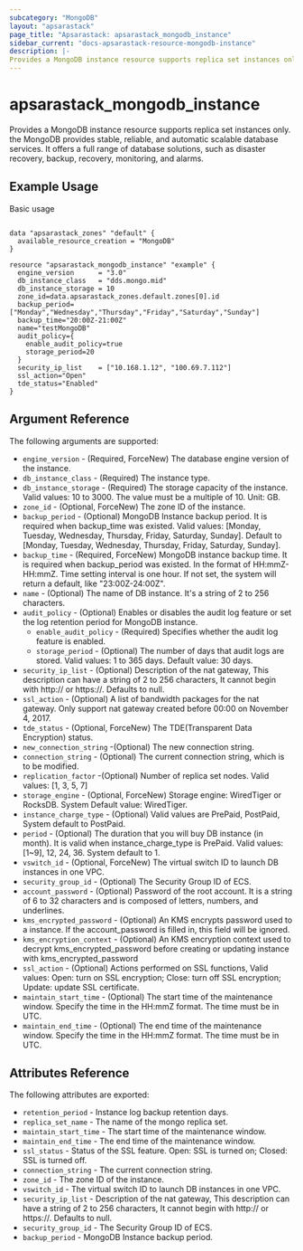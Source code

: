```yaml
---
subcategory: "MongoDB"
layout: "apsarastack"
page_title: "Apsarastack: apsarastack_mongodb_instance"
sidebar_current: "docs-apsarastack-resource-mongodb-instance"
description: |-
Provides a MongoDB instance resource supports replica set instances only. the MongoDB provides stable, reliable, and automatic scalable database services. It offers a full range of database solutions, such as disaster recovery, backup, recovery, monitoring, and alarms.
---
```


# apsarastack\_mongodb\_instance

Provides a MongoDB instance resource supports replica set instances only. the MongoDB provides stable, reliable, and automatic scalable database services. It offers a full range of database solutions, such as disaster recovery, backup, recovery, monitoring, and alarms.


## Example Usage

Basic usage

```

data "apsarastack_zones" "default" {
  available_resource_creation = "MongoDB"
}

resource "apsarastack_mongodb_instance" "example" {
  engine_version      = "3.0"
  db_instance_class   = "dds.mongo.mid"
  db_instance_storage = 10
  zone_id=data.apsarastack_zones.default.zones[0].id
  backup_period=["Monday","Wednesday","Thursday","Friday","Saturday","Sunday"]
  backup_time="20:00Z-21:00Z"
  name="testMongoDB"
  audit_policy={
    enable_audit_policy=true
    storage_period=20
  }
  security_ip_list    = ["10.168.1.12", "100.69.7.112"] 
  ssl_action="Open"
  tde_status="Enabled"
}
```

## Argument Reference

The following arguments are supported:

* `engine_version` - (Required, ForceNew) The database engine version of the instance.
* `db_instance_class` - (Required) The instance type.
* `db_instance_storage` - (Required) The storage capacity of the instance. Valid values: 10 to 3000. The value must be a multiple of 10. Unit: GB.
* `zone_id` - (Optional, ForceNew) The zone ID of the instance.
* `backup_period` - (Optional) MongoDB Instance backup period. It is required when backup_time was existed. Valid values: [Monday, Tuesday, Wednesday, Thursday, Friday, Saturday, Sunday]. Default to [Monday, Tuesday, Wednesday, Thursday, Friday, Saturday, Sunday].
* `backup_time` - (Required, ForceNew) MongoDB instance backup time. It is required when backup_period was existed. In the format of HH:mmZ- HH:mmZ. Time setting interval is one hour. If not set, the system will return a default, like "23:00Z-24:00Z".
* `name` - (Optional) The name of DB instance. It's a string of 2 to 256 characters.
* `audit_policy` - (Optional) Enables or disables the audit log feature or set the log retention period for MongoDB instance.
    * `enable_audit_policy` - (Required) Specifies whether the audit log feature is enabled.
    * `storage_period` - (Optional) The number of days that audit logs are stored. Valid values: 1 to 365 days. Default value: 30 days.
* `security_ip_list` - (Optional) Description of the nat gateway, This description can have a string of 2 to 256 characters, It cannot begin with http:// or https://. Defaults to null.
* `ssl_action` - (Optional) A list of bandwidth packages for the nat gateway. Only support nat gateway created before 00:00 on November 4, 2017.
* `tde_status` - (Optional, ForceNew) The TDE(Transparent Data Encryption) status.
* `new_connection_string` -(Optional) The new connection string.
* `connection_string` - (Optional) The current connection string, which is to be modified.
* `replication_factor` -(Optional) Number of replica set nodes. Valid values: [1, 3, 5, 7]
* `storage_engine` - (Optional,  ForceNew) Storage engine: WiredTiger or RocksDB. System Default value: WiredTiger.
* `instance_charge_type` - (Optional) Valid values are PrePaid, PostPaid, System default to PostPaid.
* `period` - (Optional) The duration that you will buy DB instance (in month). It is valid when instance_charge_type is PrePaid. Valid values: [1~9], 12, 24, 36. System default to 1.
* `vswitch_id` - (Optional, ForceNew) The virtual switch ID to launch DB instances in one VPC.
* `security_group_id` - (Optional) The Security Group ID of ECS.
* `account_password` - (Optional) Password of the root account. It is a string of 6 to 32 characters and is composed of letters, numbers, and underlines.
* `kms_encrypted_password` - (Optional)  An KMS encrypts password used to a instance. If the account_password is filled in, this field will be ignored.
* `kms_encryption_context` - (Optional) An KMS encryption context used to decrypt kms_encrypted_password before creating or updating instance with kms_encrypted_password
* `ssl_action` - (Optional) Actions performed on SSL functions, Valid values: Open: turn on SSL encryption; Close: turn off SSL encryption; Update: update SSL certificate.
* `maintain_start_time` - (Optional) The start time of the maintenance window. Specify the time in the HH:mmZ format. The time must be in UTC.
* `maintain_end_time` - (Optional) The end time of the maintenance window. Specify the time in the HH:mmZ format. The time must be in UTC.

## Attributes Reference

The following attributes are exported:

* `retention_period` - Instance log backup retention days.
* `replica_set_name` - The name of the mongo replica set.
* `maintain_start_time` - The start time of the maintenance window.
* `maintain_end_time` - The end time of the maintenance window.
* `ssl_status` - Status of the SSL feature. Open: SSL is turned on; Closed: SSL is turned off.
* `connection_string` - The current connection string.
* `zone_id` - The zone ID of the instance.
* `vswitch_id` - The virtual switch ID to launch DB instances in one VPC.
* `security_ip_list` - Description of the nat gateway, This description can have a string of 2 to 256 characters, It cannot begin with http:// or https://. Defaults to null.
* `security_group_id` - The Security Group ID of ECS.
* `backup_period` - MongoDB Instance backup period.


